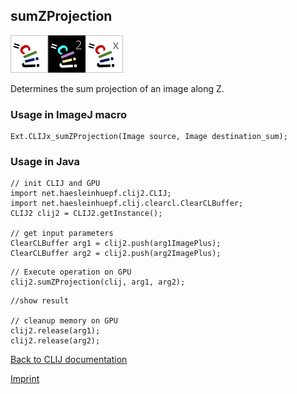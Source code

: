 ## sumZProjection
![Image](images/mini_clij1_logo.png)![Image](images/mini_clij2_logo.png)![Image](images/mini_clijx_logo.png)

Determines the sum projection of an image along Z.

### Usage in ImageJ macro
```
Ext.CLIJx_sumZProjection(Image source, Image destination_sum);
```


### Usage in Java
```
// init CLIJ and GPU
import net.haesleinhuepf.clij2.CLIJ;
import net.haesleinhuepf.clij.clearcl.ClearCLBuffer;
CLIJ2 clij2 = CLIJ2.getInstance();

// get input parameters
ClearCLBuffer arg1 = clij2.push(arg1ImagePlus);
ClearCLBuffer arg2 = clij2.push(arg2ImagePlus);
```

```
// Execute operation on GPU
clij2.sumZProjection(clij, arg1, arg2);
```

```
//show result

// cleanup memory on GPU
clij2.release(arg1);
clij2.release(arg2);
```


[Back to CLIJ documentation](https://clij.github.io/)

[Imprint](https://clij.github.io/imprint)
